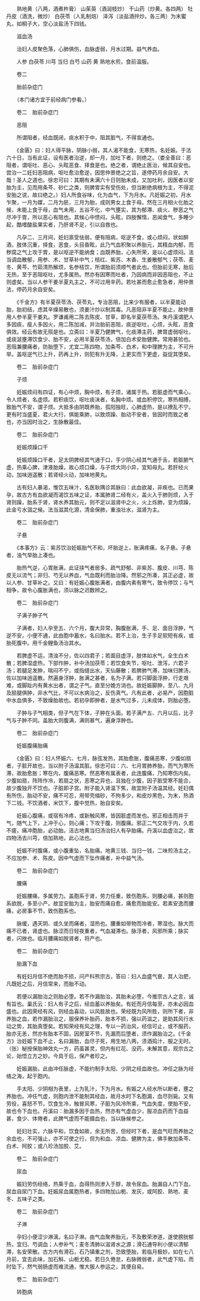 <!-- { "loadSidebar": true } -->
　　熟地黄（八两，酒煮杵膏） 山茱萸（酒润枝炒） 干山药（炒黄。各四两） 牡丹皮（酒洗，微炒） 白茯苓（人乳制焙） 泽泻（淡盐酒拌炒。各三两）为末蜜丸，如桐子大，空心淡盐汤下四钱。

　　滋血汤

　　治妇人皮聚色落，心肺俱伤，血脉虚弱，月水过期。益气养血。

　　人参 白茯苓 川芎 当归 白芍 山药 黄 熟地水煎，食前温服。

　　卷二

　　胎前杂症门

　　（本门诸方宜于前经病门参看。）

　　卷二　胎前杂症门

　　恶阻

　　所谓阻者，经血既闭，痰水积于中，阻其脏气，不得宣通也。

　　《金匮》曰：妇人得平脉，阴脉小弱，其人渴不能食，无寒热，名妊娠。于法六十日，当有此证，设有医者治逆，却一月，加吐下者，则绝之。（娄全善曰：恶阻者，谓呕吐、恶心、头眩恶食、择食是也。绝之者，谓绝止医治，候其自安也。尝治一二妊妇恶阻病，呕吐愈治愈逆，因思仲景绝之之旨，遂停药月余自安。大哉！圣人之道也。徐忠可曰：其期有未满六十日则胎未成，又加吐利，因医者以安胎为主，见而用条芩、砂仁之类，则脾胃实有受伤处，但当断绝病根为主，不得泥安胎之说，故曰绝之。）妇人所食谷味，化为血气，下为月水。凡妊娠之初，月水乍聚，一月为媒，二月为胚，三月为胎，成则男女上食于母。然在三月相火化胎之候，未能上食于母，血气未用，五谷不化，中气壅实，其为郁滞、痰火、秽恶之气尽冲于胃，所以恶心有阻也。其候心中愦闷，头眩，四肢懈惰，恶闻食气，多睡少起，酷嗜酸盐果实者，乃肝肾不足，引以自救也。

　　凡孕二、三月间，妊妇禀受怯弱，便有阻病，呕逆不食，或心烦闷，状如醉酒，肢体沉重，择食，恶食，头目昏眩，此乃气血积聚以养胎元，其精血内郁，而秽腐之气上攻于胃，是以呕逆不能纳食；血既养胎，心失所荣，是以心虚烦闷。法当调血散郁，用参、术、甘草补中气；桔红、紫苏、木香、生姜散郁气；茯苓、麦冬、黄芩、竹茹清热解烦，名参桔饮，所谓胎前须顺气者此也。但胎前无寒，胎后无热，至于恶阻呕吐，尤多属热。然亦有因寒而吐者，乃因病而非因恶阻也，不止则虚矣。当以人参干姜半夏丸主之，不可过用辛药。若吐甚而愈止愈急者，用仲景法，停药月余自安矣。

　　《千金方》有半夏茯苓汤、茯苓丸，专治恶阻，比来少有服者，以半夏能动胎，胎初结，虑其辛燥易散也，须姜汁炒以制其毒。凡恶阻非半夏不能止，故仲景用人参半夏干姜丸。罗谦甫用二陈去陈皮、甘草，即名半夏茯苓汤。朱丹溪谓肥人多因痰，瘦人多因火，用二陈加减，并治胎前恶阻，痰逆呕吐，心烦，头眩，恶食俱效。经云有故无殒是也。立斋曰：半夏乃健脾气，化痰滞主药，脾胃虚弱呕吐，或痰涎壅滞饮食少、胎不安，必用半夏茯苓汤，倍加白术安胎健脾。常用甚验也。恶阻兼腰痛者，防胎堕下，尤宜二陈四物，加条芩、白术，和中理脾为主，不可升举。盖呕逆气已上升，药再上升，则犯有升无降，上更实而下更虚，益促其堕矣。

　　卷二　胎前杂症门

　　子烦

　　妊娠烦闷有四证，有心中烦，胸中烦，有子烦，诸属于热。若脏虚而气乘心，令人烦者，名虚烦。若积痰饮，呕吐痰沫者，名胸中烦。或血积停饮，寒热相搏，致胎气不安，谓子烦。大抵多由阴既养胎，孤阳独旺，心肺虚热，是以撩乱不宁。更有时当盛夏，君火大行，俱能乘肺，以致烦躁、胎动不安者，皆因时而致之者也，亦当因时治之，生脉散最佳。

　　卷二　胎前杂症门

　　妊娠烦躁口干

　　妊娠烦躁口干者，足太阴脾经其气通于口，手少阴心经其气通于舌，若脏腑气虚，热乘心脾，津液胎燥，故心烦口燥，与子烦大同小异，宜知母丸。若肝经火动，加味逍遥散；若肾经火动，加味地黄丸。

　　古有妇人暴渴，惟饮五味汁，名医耿隅诊其脉曰：此血欲凝，非疾也。已而果孕，故古方有血欲凝而渴饮五味之证，本属肺肾二经有火，盖火入于肺则烦，入于肾则躁，胎系于肾，肾水养其胎元，则不足以滋肾中之火，火上烁肺，变为烦躁，此金亏水涸之候。法当滋其化源，清金保肺，重浊壮水，滋肾为主。

　　卷二　胎前杂症门

　　子悬

　　《本事方》云：紫苏饮治妊娠胎气不和，坏胎逆上，胀满疼痛，名子悬。子悬者，浊气举胎上凑也。

　　胎热气逆，心胃胀满，此证挟气者居多。疏气舒郁、非紫苏、腹皮、川芎、陈皮无以流气；非归、芍无以养血，气血既利而胎治降。然邪之所凑，其正必虚，故以人参、甘草补之。又曰：有妊娠心腹胀满者，由腹内素有寒气，致令停饮；与气相争，故令心腹胀满也，须以脉之迟数辨之。

　　卷二　胎前杂症门

　　子满子肿子气

　　子满者，妇人孕至五、六个月，腹大异常，胸腹胀满，手、足、面目浮肿，气逆不安，小便不通，此由胞中蓄水，名曰胎水。若不上治，生子手足软短有疾，或胎死腹中。用千金鲤鱼汤治其水。

　　若脾虚不运，清浊不分，佐以四君子；若面目虚浮，肢体如水气，全生白术散；若脾湿虚热，下部作肿，补中汤加茯苓；若饮食失节，呕吐、泄泻，六君子汤；若腿足发肿，喘闷不宁，或指缝出水，天仙藤散；若脾肺气滞，加味归脾汤，佐以加味逍遥散。然遍身浮肿，胀满之甚者，名为子满。若只脚面浮肿，行走艰难，或脚趾内有黄水出者，谓之子气。直至分娩方消也。故妊娠脚肿，至八、九月及胫腿俱肿，非水气比，不可以水病治之，反伤真气。凡有此者，必易产，因胞脏中水血俱多，不致燥胎故也。若初孕即肿者，是水气过多，儿未成体，则胎必堕。

　　子肿与子气相类，但子气在下体，子肿在头面。若子满产五、六月以后，比子气与子肿不同。盖胎大则腹满，满则甚气，遍身浮肿也。

　　卷二　胎前杂症门

　　妊娠腹痛胎痛

　　《金匮》曰：妇人怀娠六、七月，脉弦发热，其胎愈胀，腹痛恶寒，少腹如扇者，子脏开故也，当以附子汤温其脏。徐忠可曰：六、七月胃肺养胎，而气为寒所滞，故胎愈胀；寒在内，腹痛恶寒。然恶寒有属表者，此连腹痛，乃知寒伤内矣。少腹如扇，阵阵作冷，若扇之状，恶寒之异也，且独在少腹，因子脏受寒不能合，故少腹独开不饮也。子脏即子宫。附子能入肾温下焦，故宜附子汤温其经。妊妇偶有所伤，胎动不安，痛不可忍，用带壳缩砂，不拘多少，和皮炒黑色，为末，热酒下二钱。不饮酒者，米饮下，腹中觉热，胎自安矣。

　　妊娠心腹痛，或宿有冷疼，或新触风寒，皆因脏虚而发也。邪正相击而并于气，随气上下，上冲于心，则心痛；下攻于腹，则腹痛。邪正二气交攻于内，久若不瘥，痛冲胞胎，必动胎。洁古地黄当归汤治妇人有孕胎痛。丹溪以血虚治之，故四物汤去川芎，倍加熟地，此心法也。

　　妊娠不时腹痛，或小腹重坠，名胎痛。地黄三钱、当归一钱，二味煎汤主之，不应加参、术、陈皮。因中气虚而下坠作痛者，补中益气汤。

　　卷二　胎前杂症门

　　腰痛

　　妊娠腰痛，多属劳力。盖胞系于肾，劳力任重，致伤胞系，则腰必痛，甚则胞系欲脱，多至小产。故宜安胎为主，胎安而痛自愈，痛愈而胎能安。若素安逸而腰痛，必房事不节，致伤胞系也。

　　脉缓，遇天阴、或久坐而痛者，湿热也。腰重如带物而冷者，寒湿也。脉大而痛不已者，肾虚也。脉涩而日轻夜重者，气血凝滞也。脉浮者，风邪所乘；脉实者，闪挫也。临月腰痛如脱肾者，将产也。

　　卷二　胎前杂症门

　　胎漏下血

　　有妊妇月信不绝而胎不损，问产科熊宗古，答曰：妇人血盛气衰，其人治肥，凡既妊之后，月信常来，而胎不动。

　　若便以漏胎治之则胎必堕。若不作漏胎治，其胎未必堕，今推宗古人之言，诚有旨也。巢氏云：妇人有子之后，经血蓄以养胎矣。有妊而月信每至，亦未必因血盛也。此因荣经有风，则经血喜动，以风胜故也。荣经既为风所胜，则所下者，非养胎之血，若作漏胎治之，服保养补胎药，胎本不损，强以药滋之，是助其风行水动之势，其胎真堕矣。若知荣经有风之理，专以一药治风，经信可止，或不服药，胎亦无恙，然亦有胎本不固，因房室不节，先漏而后堕者，须作漏胎治之。《千金方》治妊娠下血不止，名曰漏胎，血尽子死，用生地八两，渍酒捣汁，服之无时。（张）秘授保胎神效丸一方，药虽甚灵，但内有红花、没药，未解其意，观宗古之论，始悟立方之妙。今具于后，保产者珍之。

　　妊娠漏胎，此由冲任脉虚，不能约制手太阳、少阴之经血故也。冲任之脉为经络之海，起于胞内。

　　手太阳、少阴相为表里，上为乳汁，下为月水。有娠之人经水所以断者，壅之养胎也。冲任气虚，则胞内泄不能制其经血，故月水时下名胞漏，血尽则毙。又有劳役，喜怒不节，饮食生冷，触冒风寒，子脏为风冷所乘，气血失度，使胎不安，故也令下血也。丹溪曰：胎漏多因于血热，然亦有气虚血少，服凉血药而下血益甚，食少、体倦者，此脾气虚而不能摄血也，当以脉候参之。

　　妊妇壮实，六脉平和，饮食如故，余无所苦，但经时下者，是血气旺而养胎之余血也，不可强止，亦不可使之行，但为和血、凉血、健脾为主，佛手散加条芩、白术、阿胶；或八珍汤加胶、艾。

　　卷二　胎前杂症门

　　尿血

　　娠妇劳伤经络，热乘于血，血得热则渗入于脬，故令尿血。胎漏自人门下血，尿血自尿门下血。妊娠尿血属胞热者，多四物加山栀、发灰，或阿胶、熟地、麦冬、五味子之类。

　　卷二　胎前杂症门

　　子淋

　　孕妇小便涩少淋漓，名曰子淋。由气血聚养胎元，不及敷荣渗道，遂使膀胱郁热，宜归、芍调血；人参补气；麦冬清肺以滋肾水之源；滑石通导利小便以清郁滞，名安荣散。古方内有滑石，石乃镇重之剂，恐致堕胎，若临月极妙。如在七八月前，宜去此味，加石斛、山栀尤稳。若日久倦怠，右脉微弱者，此气虚下陷，而时坠下，然气弱肠虚而难流通，惟大服人参运之，其便自易。

　　卷二　胎前杂症门

　　转胞病

